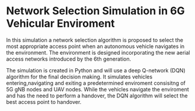 # Network Selection Simulation in 6G Vehicular Enviroment   
In this simulation a network selection algorithm is proposed to select the most appropriate access point when an autonomous vehicle navigates in the environment. The environment is designed incorporating the new aerial access networks introduced by the 6th generation. 

The simulation is created in Python and will use a deep Q-network (DQN) algorithm for the final decision making. It simulates vehicles entering,navigating and exiting a predetermined enviroment consisitng of 5G gNB nodes and UAV nodes. While the vehicles navigate the enviroment and has the need to perform a handover, the DQN algorithm will select the best access point to handover. 
